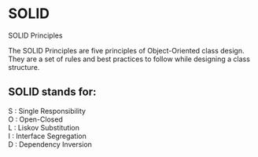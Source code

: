 # SOLID
SOLID Principles

The SOLID Principles are five principles of Object-Oriented class design. They are a set of rules and best practices to follow while designing a class structure.

## SOLID stands for: ##

S : Single Responsibility <br/>
O : Open-Closed <br/>
L : Liskov Substitution <br/>
I : Interface Segregation <br/>
D : Dependency Inversion <br/>
